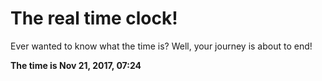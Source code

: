 # The real time clock!

Ever wanted to know what the time is? Well, your journey is about to end!

**The time is Nov 21, 2017, 07:24**